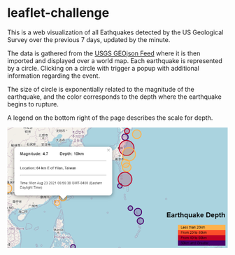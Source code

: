 # leaflet-challenge

This is a web visualization of all Eathquakes detected by the US Geological Survey over the previous 7 days, updated by the minute.

The data is gathered from the [USGS GEOjson Feed](https://earthquake.usgs.gov/earthquakes/feed/v1.0/geojson.php) where it is then imported and displayed over a world map.  Each earthquake is represented by a circle. Clicking on a circle with trigger a popup with additional information regarding the event.  

The size of circle is exponentially related to the magnitude of the earthquake, and the color corresponds to the depth where the earthquake begins to rupture.

A legend on the bottom right of the page describes the scale for depth.

![image](Leaflet-Step-1/images/map_example.PNG?raw=true "Example Map Result")
